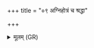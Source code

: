 +++
title = "०९ अग्निहोत्रं च श्रद्धा"

+++
<details><summary>मूलम् (GR)</summary>

अग्निहोत्रं च श्रद्धा च  
वषट्कारो व्रतं तपः ।  
दक्षिणेष्टं पूर्तं च-  
-उच्छिष्टे ऽधि समाहिताः ॥
</details>